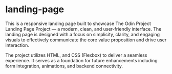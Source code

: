 # landing-page
This is a responsive landing page built to showcase The Odin Project Landing Page Project — a modern, clean, and user-friendly interface. The landing page is designed with a focus on simplicity, clarity, and engaging visuals to effectively communicate the core value proposition and drive user interaction.

The project utilizes HTML, and CSS (Flexbox) to deliver a seamless experience. It serves as a foundation for future enhancements including form integration, animations, and backend connectivity.